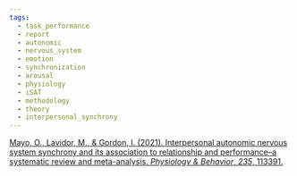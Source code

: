 ```yaml
---
tags:
  - task_performance
  - report
  - autonomic
  - nervous_system
  - emotion
  - synchronization
  - arousal
  - physiology
  - iSAT
  - methodology
  - theory
  - interpersonal_synchrony
---
```


[Mayo, O., Lavidor, M., & Gordon, I. (2021). Interpersonal autonomic nervous system synchrony and its association to relationship and performance–a systematic review and meta-analysis. _Physiology & Behavior_, _235_, 113391.](https://www.sciencedirect.com/science/article/pii/S0031938421000834?casa_token=wlGBZ9xzc4sAAAAA:jZG1lbz57BHdMnSkoGFoo88fSvvfAKlZIv5SSPi8OphtZyqcJigovCUApAxMPdLPVgqLHgCfzA)